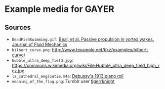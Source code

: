 # Example media for GAYER

## Sources

- `DeadFishSwimming.gif`: [Beal, et al. Passive propulsion in vortex wakes. Journal of Fluid Mechanics][beal]
- `hilbert_curve.png`: http://www.texample.net/tikz/examples/hilbert-curve/
- `hubble_ultra_deep_field.jpg`: https://commons.wikimedia.org/wiki/File:Hubble_ultra_deep_field_high_rez.jpg
- `la_cathedral_engloutie.m4a`: [Debussy's 1913 piano roll](https://www.youtube.com/watch?v=rfSBddhFvyA)
- `meaning_of_the_flag.png`: Tumblr user [tigerrknight][tigerrknight]

[beal]: https://www.cambridge.org/core/journals/journal-of-fluid-mechanics/article/passive-propulsion-in-vortex-wakes/A431EC18AAEDA78CC6572FB62A249005
[tigerrknight]: http://tigerrknight.tumblr.com/post/174483493830/the-meanings-behind-the-colors-gay-pride-flag

